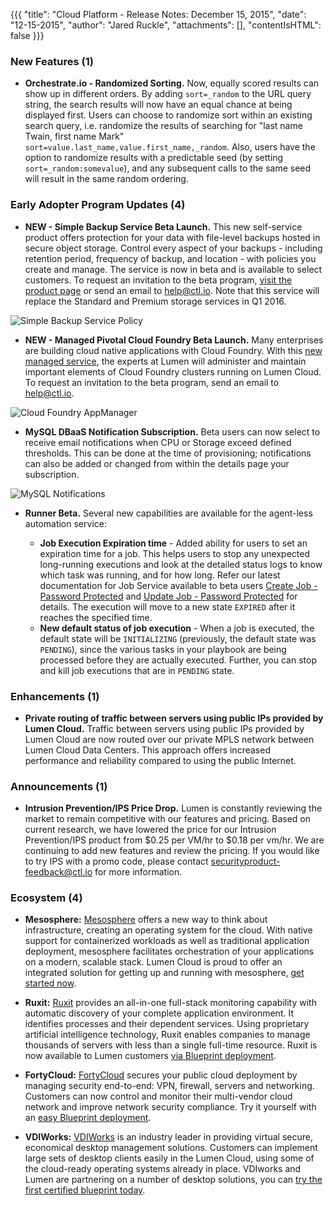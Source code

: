 {{{
"title": "Cloud Platform - Release Notes: December 15, 2015",
"date": "12-15-2015",
"author": "Jared Ruckle",
"attachments": [],
"contentIsHTML": false
}}}

### New Features (1)

* __Orchestrate.io - Randomized Sorting.__ Now, equally scored results can show up in different orders. By adding `sort=_random` to the URL query string, the search results will now have an equal chance at being displayed first. Users can choose to randomize sort within an existing search query, i.e. randomize the results of searching for "last name Twain, first name Mark" `sort=value.last_name,value.first_name,_random`. Also, users have the option to randomize results with a predictable seed (by setting `sort=_random:somevalue`), and any subsequent calls to the same seed will result in the same random ordering.

### Early Adopter Program Updates (4)

* __NEW - Simple Backup Service Beta Launch.__ This new self-service product offers protection for your data with file-level backups hosted in secure object storage. Control every aspect of your backups - including retention period, frequency of backup, and location - with policies you create and manage. The service is now in beta and is available to select customers. To request an invitation to the beta program, [visit the product page](https://www.ctl.io/simple-backup-service/) or send an email to [help@ctl.io](mailto:help@ctl.io). Note that this service will replace the Standard and Premium storage services in Q1 2016.

![Simple Backup Service Policy](../../images/2015-12-15_simplebackup.png)

* __NEW - Managed Pivotal Cloud Foundry Beta Launch.__ Many enterprises are building cloud native applications with Cloud Foundry. With this [new managed service](https://www.ctl.io/managed-services/pivotal-cloud-foundry/), the experts at Lumen will administer and maintain important elements of Cloud Foundry clusters running on Lumen Cloud. To request an invitation to the beta program, send an email to [help@ctl.io](mailto:help@ctl.io).

![Cloud Foundry AppManager](../../images/2015-12-15_managedpcf.png)

* __MySQL DBaaS Notification Subscription.__ Beta users can now select to receive email notifications when CPU or Storage exceed defined thresholds. This can be done at the time of provisioning; notifications can also be added or changed from within the details page your subscription.

![MySQL Notifications](../../images/2015-12-15_mysql.png)

* __Runner Beta.__ Several new capabilities are available for the agent-less automation service:

  * **Job Execution Expiration time** - Added ability for users to set an expiration time for a job. This helps users to stop any unexpected long-running executions and look at the detailed status logs to know which task was running, and for how long. Refer our latest documentation for Job Service available to beta users [Create Job - Password Protected](http://info.runner.ctl.io/job-service/#createJob) and [Update Job - Password Protected](http://info.runner.ctl.io/job-service/#updateJob) for details. The execution will move to a new state `EXPIRED` after it reaches the specified time.
  * **New default status of job execution** - When a job is executed, the default state will be `INITIALIZING` (previously, the default state was `PENDING`), since the various tasks in your playbook are being processed before they are actually executed. Further, you can stop and kill job executions that are in `PENDING` state.

### Enhancements (1)

* __Private routing of traffic between servers using public IPs provided by Lumen Cloud.__ Traffic between servers using public IPs provided by Lumen Cloud are now routed over our private MPLS network between Lumen Cloud Data Centers. This approach offers increased performance and reliability compared to using the public Internet.

### Announcements (1)

* __Intrusion Prevention/IPS Price Drop.__ Lumen is constantly reviewing the market to remain competitive with our features and pricing. Based on current research, we have lowered the price for our Intrusion Prevention/IPS product from $0.25 per VM/hr to $0.18 per vm/hr. We are continuing to add new features and review the pricing. If you would like to try IPS with a promo code, please contact [securityproduct-feedback@ctl.io](mailto:securityproduct-feedback@ctl.io) for more information.

### Ecosystem (4)

* __Mesosphere:__ [Mesosphere](https://mesosphere.com/) offers a new way to think about infrastructure, creating an operating system for the cloud. With native support for containerized workloads as well as traditional application deployment, mesosphere facilitates orchestration of your applications on a modern, scalable stack. Lumen Cloud is proud to offer an integrated solution for getting up and running with mesosphere, [get started now](https://www.ctl.io/knowledge-base/ecosystem-partners/marketplace-guides/getting-started-with-mesosphere-blueprint/).

* __Ruxit:__ [Ruxit](https://ruxit.com/) provides an all-in-one full-stack monitoring capability with automatic discovery of your complete application environment. It identifies processes and their dependent services. Using proprietary artificial intelligence technology, Ruxit enables companies to manage thousands of servers with less than a single full-time resource.  Ruxit is now available to Lumen customers [via Blueprint deployment](https://www.ctl.io/knowledge-base/ecosystem-partners/marketplace-guides/getting-started-with-ruxit-blueprint/).

* __FortyCloud:__ [FortyCloud](http://www.fortycloud.com) secures your public cloud deployment by managing security end-to-end: VPN, firewall, servers and networking. Customers can now control and monitor their multi-vendor cloud network and improve network security compliance.  Try it yourself with an [easy Blueprint deployment](https://www.ctl.io/knowledge-base/ecosystem-partners/marketplace-guides/getting-started-with-fortycloud-appliance/).

* __VDIWorks:__ [VDIWorks](http://www.vdiworks.com) is an industry leader in providing virtual secure, economical desktop management solutions.  Customers can implement large sets of desktop clients easily in the Lumen Cloud, using some of the cloud-ready operating systems already in place. VDIworks and Lumen are partnering on a number of desktop solutions, you can [try the first certified blueprint today](https://www.ctl.io/knowledge-base/ecosystem-partners/marketplace-guides/getting-started-with-vdiworks-console/).
